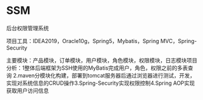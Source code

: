 # SSM
后台权限管理系统


项目工具：IDEA2019，Oracle10g，Spring5，Mybatis，Spring MVC，Spring-Security

主要模块：产品模块，订单模块，用户模块，角色模块，权限模块，日志模块项目分析：1整体后端框架为SSH使用的MyBatis完成用户，角色，权限之前的多表查询
2.maven分模块化构建，部署到tomcat服务器后通过浏览器进行测试，开发，实现对系统信息的CRUD操作3.Spring-Security实现权限控制4.Spring AOP实现获取用户访问信息
